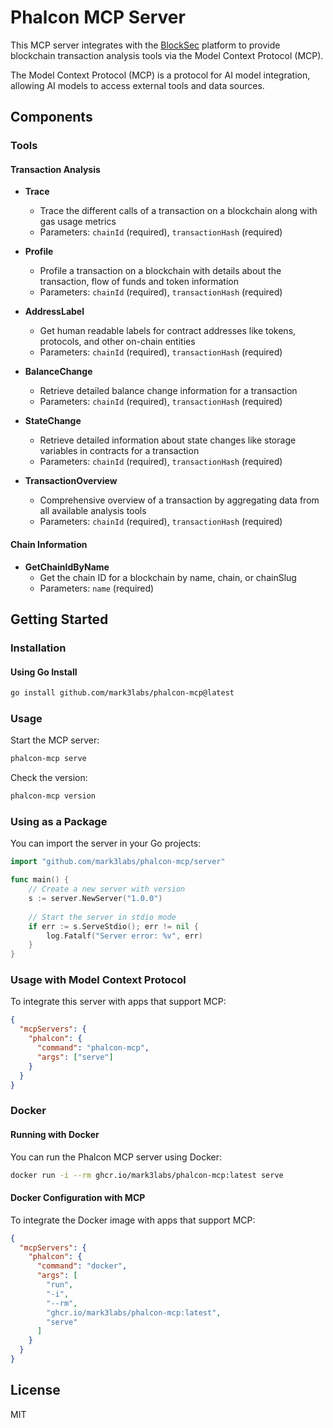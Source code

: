 # Phalcon MCP Server

This MCP server integrates with the [BlockSec](https://blocksec.com) platform to provide blockchain transaction analysis tools via the Model Context Protocol (MCP).

The Model Context Protocol (MCP) is a protocol for AI model integration, allowing AI models to access external tools and data sources.

## Components

### Tools

#### Transaction Analysis

- **Trace**
  - Trace the different calls of a transaction on a blockchain along with gas usage metrics
  - Parameters: `chainId` (required), `transactionHash` (required)

- **Profile**
  - Profile a transaction on a blockchain with details about the transaction, flow of funds and token information
  - Parameters: `chainId` (required), `transactionHash` (required)

- **AddressLabel**
  - Get human readable labels for contract addresses like tokens, protocols, and other on-chain entities
  - Parameters: `chainId` (required), `transactionHash` (required)

- **BalanceChange**
  - Retrieve detailed balance change information for a transaction
  - Parameters: `chainId` (required), `transactionHash` (required)

- **StateChange**
  - Retrieve detailed information about state changes like storage variables in contracts for a transaction
  - Parameters: `chainId` (required), `transactionHash` (required)

- **TransactionOverview** 
  - Comprehensive overview of a transaction by aggregating data from all available analysis tools
  - Parameters: `chainId` (required), `transactionHash` (required)

#### Chain Information

- **GetChainIdByName**
  - Get the chain ID for a blockchain by name, chain, or chainSlug
  - Parameters: `name` (required)

## Getting Started

### Installation

#### Using Go Install

```bash
go install github.com/mark3labs/phalcon-mcp@latest
```

### Usage

Start the MCP server:

```bash
phalcon-mcp serve
```

Check the version:

```bash
phalcon-mcp version
```

### Using as a Package

You can import the server in your Go projects:

```go
import "github.com/mark3labs/phalcon-mcp/server"

func main() {
    // Create a new server with version
    s := server.NewServer("1.0.0")
    
    // Start the server in stdio mode
    if err := s.ServeStdio(); err != nil {
        log.Fatalf("Server error: %v", err)
    }
}
```

### Usage with Model Context Protocol

To integrate this server with apps that support MCP:

```json
{
  "mcpServers": {
    "phalcon": {
      "command": "phalcon-mcp",
      "args": ["serve"]
    }
  }
}
```

### Docker

#### Running with Docker

You can run the Phalcon MCP server using Docker:

```bash
docker run -i --rm ghcr.io/mark3labs/phalcon-mcp:latest serve
```

#### Docker Configuration with MCP

To integrate the Docker image with apps that support MCP:

```json
{
  "mcpServers": {
    "phalcon": {
      "command": "docker",
      "args": [
        "run",
        "-i",
        "--rm",
        "ghcr.io/mark3labs/phalcon-mcp:latest",
        "serve"
      ]
    }
  }
}
```

## License

MIT
